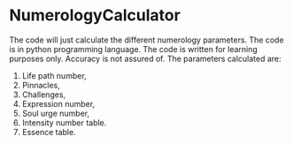 # NumerologyCalculator
The code will just calculate the different numerology parameters. The code is in python programming language.
The code is written for learning purposes only. Accuracy is not assured of.
The parameters calculated are:
1. Life path number,
2. Pinnacles,
3. Challenges,
4. Expression number,
5. Soul urge number,
6. Intensity number table.
7. Essence table.



